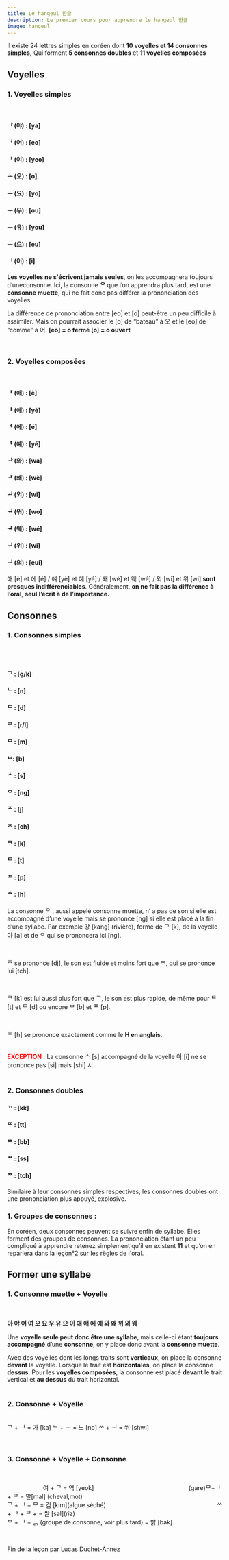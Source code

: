 ```yaml
---
title: Le hangeul 한글
description: Le premier cours pour apprendre le hangeul 한글
image: hangeul
---
```


Il existe 24 lettres simples en coréen dont **10 voyelles et 14 consonnes simples,** Qui forment **5 consonnes doubles** et **11 voyelles composées**



## Voyelles



<h3 class="is-size-6"><strong>1. Voyelles simples</strong></h3><br>

<h4 class="7"><strong>ᅣ (야) : [ya]</strong></h4>

<h4 class="7"><strong>ᅥ (어) : [eo]</strong></h4>

<h4 class="7"><strong>ᅧ (여) : [yeo]</strong></h4>

<h4 class="7"><strong>ᅩ (오) : [o]</strong></h4>

<h4 class="7"><strong>ᅭ (요) : [yo]</strong></h4>

<h4 class="7"><strong>ᅮ (우) : [ou]</strong></h4>

<h4 class="7"><strong>ᅲ (유) : [you]</strong></h4>

<h4 class="7"><strong>ᅳ (으) : [eu]</strong></h4>

<h4 class="7"><strong>ᅵ (이) : [i]</strong></h4>

**Les voyelles ne s'écrivent jamais seules**, on les accompagnera toujours d’uneconsonne. Ici, la consonne **ᄋ** que l’on apprendra plus tard, est une **consonne muette**, qui ne fait donc pas différer la prononciation des voyelles.

La différence de prononciation entre [eo] et [o] peut-être un peu difficile à assimiler. Mais on pourrait associer le [o] de “bateau” à 오 et le [eo] de “comme” à 어.  **[eo] = o fermé [o] = o ouvert** 

 <br>

<h3 class="is-size-6"><strong>2. Voyelles composées</strong></h3><br>

#### 	**ᅢ (애) : [è]**

#### 	**ᅤ (얘) : [yè]**

#### 	**ᅦ (에) : [é]**

#### 	**ᅨ (예) : [yé]**

#### 	**ᅪ (와) : [wa]**

#### 	**ᅫ (왜) : [wè]**

#### 	**ᅬ (외) : [wi]**

#### 	**ᅯ (워) : [wo]**

#### 	**ᅰ (웨) : [wé]**

#### 	**ᅱ (위) : [wi]**

#### 	**ᅴ (의) : [eui]**

애 [è] et 에 [é] / 얘 [yè] et 예 [yé] / 왜 [wè] et 웨 [wé] / 외 [wi] et 위 [wi] **sont presques indifférenciables**. Généralement, **on ne fait pas la différence à l’oral**, **seul** **l’écrit à de l’importance.**



## Consonnes

<h3 class="is-size-6"><strong>1. Consonnes simples</strong></h3><br><br>

#### 	**ᄀ : [g/k]**

#### 	**ᄂ : [n]**

#### 	**ᄃ : [d]**

#### 	**ᄅ : [r/l]**

#### 	**ᄆ : [m]**

#### 	**ᄇ: [b]**

#### 	**ᄉ : [s]**

#### 	**ᄋ : [ng]**

#### 	**ᄌ : [j]**

#### 	**ᄎ : [ch]**

#### 	**ᄏ : [k]**

#### 	**ᄐ : [t]**

#### 	**ᄑ : [p]**

#### 	**ᄒ : [h]**

La consonne ᄋ , aussi appelé consonne muette, n’ a pas de son si elle est accompagné d’une voyelle mais se prononce [ng] si elle est placé à la fin d’une syllabe. Par exemple 강 [kang] (rivière), formé de ᄀ [k], de la voyelle 아 [a] et de ᄋ qui se prononcera ici [ng].

<br>

ᄌ se prononce [dj], le son est fluide et moins fort que ᄎ,  qui se prononce lui [tch].

<br>

ᄏ [k] est lui aussi plus fort que ᄀ, le son est plus rapide, de même pour ᄐ [t] et ᄃ [d] ou encore ᄇ [b] et ᄑ [p].

<br>

ᄒ [h] se prononce exactement comme le **H en anglais**.<br><br>

<strong style="color: red;">EXCEPTION</strong> : La consonne ᄉ [s] accompagné de la voyelle 이 [i] ne se prononce pas [si] mais [shi] 시.<br><br>

<h3 class="is-size-6"><strong>2. Consonnes doubles</strong></h3>

<h4>ᄁ : [kk]</h4>

<h4>ᄄ : [tt]</h4>

<h4 style>ᄈ : [bb]</h4>

<h4>ᄊ : [ss]</h4>

<h4>ᄍ : [tch]</h4>

Similaire à leur consonnes simples respectives, les consonnes doubles ont une prononciation plus appuyé, explosive.

<h3 class="is-size-6"><strong>1. Groupes de consonnes :</strong></h3>

En coréen, deux consonnes peuvent se suivre enfin de syllabe. Elles forment des groupes de consonnes. La prononciation étant un peu compliqué à apprendre retenez simplement qu’il en existent **11** et qu’on en reparlera dans la <a href="http://localhost:3000/oral" target="_self">leçon°2<a> sur les règles de l'oral.

## Former une syllabe

<h3 class="is-size-6"><strong>1. Consonne muette + Voyelle</strong></h3> <br>



**아 야 어 여 오 요 우 유 으 이 애 얘 에 예 와 왜 위 외 웨** 

Une **voyelle seule peut donc être une syllabe**, mais celle-ci étant **toujours accompagné** d’une **consonne**, on y place donc avant la **consonne muette**.



Avec des voyelles dont les longs traits sont **verticaux**, on place la consonne **devant** la voyelle. Lorsque le trait est **horizontales**, on place la consonne **dessus**. Pour les **voyelles composées**, la consonne est placé **devant** le trait vertical et **au dessus** du trait horizontal. <br> <br>

<h3 class="is-size-6"><strong>2. Consonne + Voyelle</strong></h3>

<br>ᄀ + ᅡ = 가 [ka]                 ᄂ  +  ᅩ = 노 [no]              ᄊ + ᅱ =  쒸  [shwi]

<br>

<h3 class="is-size-6"><strong>3. Consonne + Voyelle + Consonne</strong></h3>

<br>

<p>&emsp;&emsp;&emsp;&emsp;&emsp;&emsp;여 + ᄀ = 역 [yeok] &emsp;&emsp;&emsp;&emsp;&emsp;&emsp;&emsp;&emsp;&emsp;&emsp;&emsp;&emsp;&emsp;&emsp;&emsp;&thinsp;&thinsp;&thinsp;(​gare​)ᄆ+ᅡ + ᄅ = 말[mal] (​cheval,mot​)<br>ᄀ + ᅵ + ᄆ = 김 [kim](​algue séché​)&emsp;&emsp;&emsp;&emsp;&emsp;&emsp;&emsp;&emsp;&emsp;&emsp;&emsp;&emsp;&emsp;&emsp;&emsp;&emsp;&emsp;&thinsp;&thinsp;&nbsp;&nbsp;&nbsp;&thinsp;&thinsp;ᄊ + ᅡ + ᄅ + = 쌀 [sal](​riz​) <br>ᄇ + ᅡ + ᆰ (​groupe de consonne, voir plus tard) ​= 밝 [bak]</p>



 <p class="is-italic has-text-right has-text-weight-semibold">Fin de la leçon par Lucas Duchet-Annez</p>

